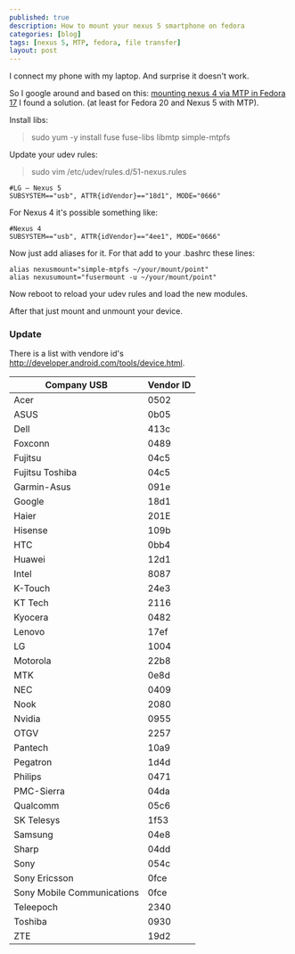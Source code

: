 ```yaml
---
published: true
description: How to mount your nexus 5 smartphone on fedora
categories: [blog]
tags: [nexus 5, MTP, fedora, file transfer]
layout: post
---
```


I connect my phone with my laptop. And surprise it doesn't work. 

So I google around and based on this: [mounting nexus 4 via MTP in Fedora 17](https://web.archive.org/web/20121221055538/http://tacticalvim.wordpress.com/2012/12/08/mounting-nexus-4-via-mtp-in-fedora-17/) I found a solution. (at least for Fedora 20 and Nexus 5 with MTP).

Install libs:

>  sudo yum -y install fuse fuse-libs libmtp simple-mtpfs

Update your udev rules:

> sudo vim /etc/udev/rules.d/51-nexus.rules 


```
#LG – Nexus 5
SUBSYSTEM=="usb", ATTR{idVendor}=="18d1", MODE="0666"
```

For Nexus 4 it's possible something like:

```
#Nexus 4
SUBSYSTEM=="usb", ATTR{idVendor}=="4ee1", MODE="0666"
```

Now just add aliases for it. For that add to your .bashrc these lines:

```
alias nexusmount="simple-mtpfs ~/your/mount/point"
alias nexusumount="fusermount -u ~/your/mount/point"
```

Now reboot to reload your udev rules and load the new modules.

After that just mount and unmount your device. 

### Update

There is a list with vendore id's http://developer.android.com/tools/device.html. 

|Company	USB | Vendor ID|
|-------------|----------|
|Acer | 	0502|
|ASUS |	0b05|
|Dell |	413c|
|Foxconn |	0489|
|Fujitsu |	04c5|
|Fujitsu Toshiba |	04c5|
|Garmin-Asus |	091e|
|Google |	18d1|
|Haier |	201E|
|Hisense |	109b|
|HTC |	0bb4|
|Huawei |	12d1|
|Intel |	8087|
|K-Touch |	24e3|
|KT Tech |	2116|
|Kyocera |	0482|
|Lenovo |	17ef|
|LG |	1004|
|Motorola |	22b8|
|MTK |	0e8d|
|NEC |	0409|
|Nook |	2080|
|Nvidia |	0955|
|OTGV |	2257|
|Pantech |	10a9|
|Pegatron |	1d4d|
|Philips |	0471|
|PMC-Sierra |	04da|
|Qualcomm |	05c6|
|SK Telesys |	1f53|
|Samsung |	04e8|
|Sharp |	04dd|
|Sony |	054c|
|Sony Ericsson |	0fce|
|Sony Mobile Communications |	0fce|
|Teleepoch |	2340|
|Toshiba |	0930|
|ZTE |	19d2|
